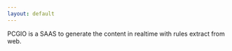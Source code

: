 ```yaml
---
layout: default
---
```


PCGIO is a SAAS to generate the content in realtime with rules extract from web.
